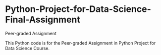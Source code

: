 # Python-Project-for-Data-Science-Final-Assignment

Peer-graded Assignment

This Python code is for the Peer-graded Assignment in Python Project for Data Science Course.
